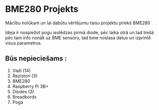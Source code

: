 # BME280 Projekts
 Mācību nolūkam un lai dabūtu vērtējumu taisu projektu priekš BME280
  
  Ideja ir nospiežot pogu ieslēdzas pirmā diode, pēc laika otrā un tad trešā pēc tam info nonāk uz BME sensoru, tad bme noslasa datus un izprintē visus parametrus.
  
  ## Būs nepieciešams :
  
  1. Vadi (14)
  2. Rezistori (3)
  3. BME280 
  4. Raspberry Pi 3B+
  5. Diodes (3)
  6. Breadbords
  7. Poga
  
  
   
   

